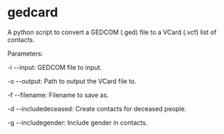 # gedcard

A python script to convert a GEDCOM (.ged) file to a VCard (.vcf) list of contacts.

Parameters:

-i --input: GEDCOM file to input.

-o --output: Path to output the VCard file to.

-f --filename: Filename to save as.

-d --includedeceased: Create contacts for deceased people.

-g --includegender: Include gender in contacts.
